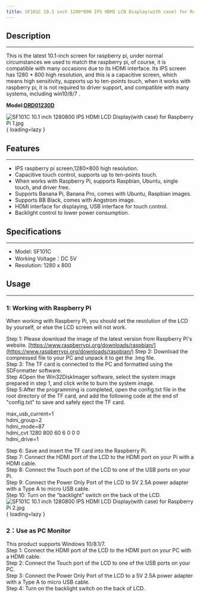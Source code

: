 ```yaml
---
title: SF101C 10.1 inch 1280*800 IPS HDMI LCD Display(with case) for Raspberry Pi
---
```


## Description
-----------

This is the latest 10.1-inch screen for raspberry pi, under normal circumstances we used to match the raspberry pi, of course, it is compatible with many occasions due to its HDMI interface. Its IPS screen has 1280 \* 800 high resolution, and this is a capacitive screen, which means high sensitivity, supports up to ten-points touch, when it works with raspberry pi, it is not required to driver support, and compatible with many systems, including win10/8/7 .

**Model:[DRD01230D](https://www.elecrow.com/10-1-inch-1280-800-ips-hdmi-lcd-display-with-case-for-raspberry-pi.html)**

![SF101C 10.1 inch 1280800 IPS HDMI LCD Display(with case) for Raspberry Pi 1.jpg](https://wiki.elecrow.com/images/thumb/3/3b/SF101C_10.1_inch_1280800_IPS_HDMI_LCD_Display%28with_case%29_for_Raspberry_Pi_1.jpg/600px-SF101C_10.1_inch_1280800_IPS_HDMI_LCD_Display%28with_case%29_for_Raspberry_Pi_1.jpg){ loading=lazy }

## Features
--------

- IPS raspberry pi screen,1280×800 high resolution.
- Capacitive touch control, supports up to ten-points touch.
- When works with Raspberry Pi, supports Raspbian, Ubuntu, single touch, and driver free.
- Supports Banana Pi, Banana Pro, comes with Ubuntu, Raspbian images.
- Supports BB Black, comes with Angstrom image.
- HDMI interface for displaying, USB interface for touch control.
- Backlight control to lower power consumption.

## Specifications
--------------

- Model: SF101C
- Working Voltage：DC 5V
- Resolution: 1280 x 800

## Usage
-----

### **1: Working with Raspberry Pi**

When working with Raspberry Pi, you should set the resolution of the LCD by yourself, or else the LCD screen will not work.

Step 1: Please download the image of the latest version from Raspberry Pi's website.
[https://www.raspberrypi.org/downloads/raspbian/](https://www.raspberrypi.org/downloads/raspbian/)
Step 2: Download the compressed file to your PC and unpack it to get the .Img file.  
Step 3: The TF card is connected to the PC and formatted using the SDFormatter software.  
Step 4Open the Win32DiskImager software, select the system image prepared in step 1, and click write to burn the system image.  
Step 5:After the programming is completed, open the config.txt file in the root directory of the TF card, and add the following code at the end of "config.txt" to save and safely eject the TF card.  


max\_usb\_current=1  
hdmi\_group=2  
hdmi\_mode=87  
hdmi\_cvt 1280 800 60 6 0 0 0  
hdmi\_drive=1  

Step 6: Save and insert the TF card into the Raspberry Pi.  
Step 7: Connect the HDMI port of the LCD to the HDMI port on your Pi with a HDMI cable.  
Step 8: Connect the Touch port of the LCD to one of the USB ports on your Pi.  
Step 9: Connect the Power Only Port of the LCD to 5V 2.5A power adapter with a Type A to micro USB cable.  
Step 10: Turn on the “backlight” switch on the back of the LCD.  
![SF101C 10.1 inch 1280800 IPS HDMI LCD Display(with case) for Raspberry Pi 2.jpg](https://wiki.elecrow.com/images/thumb/0/0e/SF101C_10.1_inch_1280800_IPS_HDMI_LCD_Display%28with_case%29_for_Raspberry_Pi_2.jpg/600px-SF101C_10.1_inch_1280800_IPS_HDMI_LCD_Display%28with_case%29_for_Raspberry_Pi_2.jpg){ loading=lazy }

### **2：Use as PC Monitor**

This product supports Windows 10/8.1/7.  
Step 1: Connect the HDMI port of the LCD to the HDMI port on your PC with a HDMI cable.  
Step 2: Connect the Touch port of the LCD to one of the USB ports on your PC.  
Step 3: Connect the Power Only Port of the LCD to a 5V 2.5A power adapter with a Type A to micro USB cable.  
Step 4: Turn on the backlight switch on the back of LCD.  